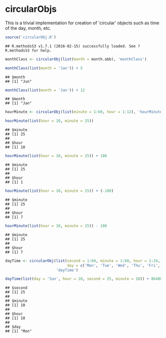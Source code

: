 circularObjs
================

This is a trivial implementation for creation of 'circular' objects such as time of the day, month, etc.

``` r
source('circularObj.R')
```

    ## R.methodsS3 v1.7.1 (2016-02-15) successfully loaded. See ?R.methodsS3 for help.

``` r
monthClass <- circularObj(list(month = month.abb), 'monthClass')

monthClass(list(month = 'Jan')) + 5
```

    ## $month
    ## [1] "Jun"

``` r
monthClass(list(month = 'Jan')) + 12
```

    ## $month
    ## [1] "Jan"

``` r
hourMinute <- circularObj(list(minute = 1:60, hour = 1:12), 'hourMinute')

hourMinute(list(hour = 10, minute = 25))
```

    ## $minute
    ## [1] 25
    ## 
    ## $hour
    ## [1] 10

``` r
hourMinute(list(hour = 10, minute = 25)) + 180
```

    ## $minute
    ## [1] 25
    ## 
    ## $hour
    ## [1] 1

``` r
hourMinute(list(hour = 10, minute = 25)) + (-180)
```

    ## $minute
    ## [1] 25
    ## 
    ## $hour
    ## [1] 7

``` r
hourMinute(list(hour = 10, minute = 25)) - 180
```

    ## $minute
    ## [1] 25
    ## 
    ## $hour
    ## [1] 7

``` r
dayTime <- circularObj(list(second = 1:60, minute = 1:60, hour = 1:24,
                            day = c('Mon', 'Tue', 'Wed', 'Thu', 'Fri', 'Sat', 'Sun')),
                       'dayTime')

dayTime(list(day = 'Sun', hour = 10, second = 25, minute = 10)) + 86400
```

    ## $second
    ## [1] 25
    ## 
    ## $minute
    ## [1] 10
    ## 
    ## $hour
    ## [1] 10
    ## 
    ## $day
    ## [1] "Mon"
